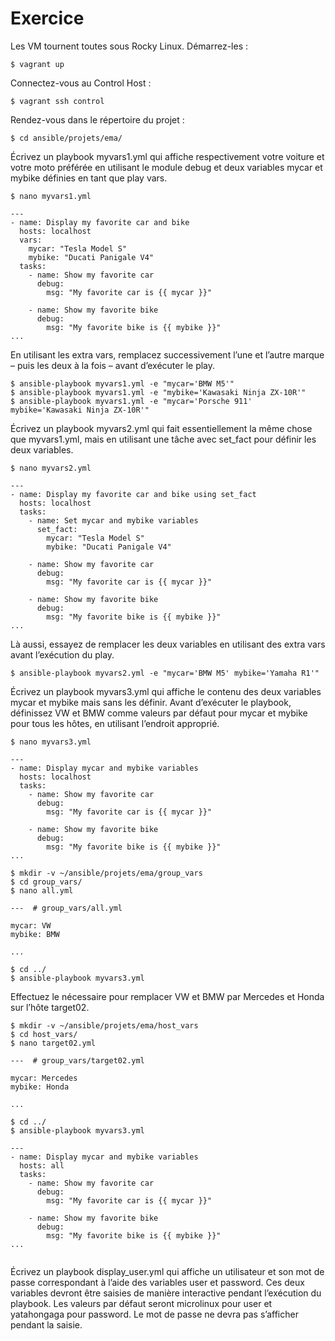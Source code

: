 # Exercice

Les VM tournent toutes sous Rocky Linux. Démarrez-les :

```$ vagrant up```

Connectez-vous au Control Host :

```$ vagrant ssh control```

Rendez-vous dans le répertoire du projet :

```$ cd ansible/projets/ema/```

Écrivez un playbook myvars1.yml qui affiche respectivement votre voiture et votre moto préférée en utilisant le module debug et deux variables mycar et mybike définies en tant que play vars.

```$ nano myvars1.yml```

```
---
- name: Display my favorite car and bike
  hosts: localhost
  vars:
    mycar: "Tesla Model S"
    mybike: "Ducati Panigale V4"
  tasks:
    - name: Show my favorite car
      debug:
        msg: "My favorite car is {{ mycar }}"

    - name: Show my favorite bike
      debug:
        msg: "My favorite bike is {{ mybike }}"
...
```
En utilisant les extra vars, remplacez successivement l’une et l’autre marque – puis les deux à la fois – avant d’exécuter le play.

```
$ ansible-playbook myvars1.yml -e "mycar='BMW M5'"
$ ansible-playbook myvars1.yml -e "mybike='Kawasaki Ninja ZX-10R'"
$ ansible-playbook myvars1.yml -e "mycar='Porsche 911' mybike='Kawasaki Ninja ZX-10R'"
```
    
Écrivez un playbook myvars2.yml qui fait essentiellement la même chose que myvars1.yml, mais en utilisant une tâche avec set_fact pour définir les deux variables.

```$ nano myvars2.yml```
```
---
- name: Display my favorite car and bike using set_fact
  hosts: localhost
  tasks:
    - name: Set mycar and mybike variables
      set_fact:
        mycar: "Tesla Model S"
        mybike: "Ducati Panigale V4"

    - name: Show my favorite car
      debug:
        msg: "My favorite car is {{ mycar }}"

    - name: Show my favorite bike
      debug:
        msg: "My favorite bike is {{ mybike }}"
...
```
Là aussi, essayez de remplacer les deux variables en utilisant des extra vars avant l’exécution du play.

```$ ansible-playbook myvars2.yml -e "mycar='BMW M5' mybike='Yamaha R1'"```

    
Écrivez un playbook myvars3.yml qui affiche le contenu des deux variables mycar et mybike mais sans les définir. Avant d’exécuter le playbook, définissez VW et BMW comme valeurs par défaut pour mycar et mybike pour tous les hôtes, en utilisant l’endroit approprié.

```$ nano myvars3.yml```
```
---
- name: Display mycar and mybike variables
  hosts: localhost
  tasks:
    - name: Show my favorite car
      debug:
        msg: "My favorite car is {{ mycar }}"

    - name: Show my favorite bike
      debug:
        msg: "My favorite bike is {{ mybike }}"
...
```

```
$ mkdir -v ~/ansible/projets/ema/group_vars
$ cd group_vars/
$ nano all.yml
```
```
---  # group_vars/all.yml

mycar: VW   
mybike: BMW

...
```
```
$ cd ../
$ ansible-playbook myvars3.yml
```
    
Effectuez le nécessaire pour remplacer VW et BMW par Mercedes et Honda sur l’hôte target02.

```
$ mkdir -v ~/ansible/projets/ema/host_vars
$ cd host_vars/
$ nano target02.yml
```
```
---  # group_vars/target02.yml

mycar: Mercedes
mybike: Honda

...
```
```
$ cd ../
$ ansible-playbook myvars3.yml
```
```
---
- name: Display mycar and mybike variables
  hosts: all
  tasks:
    - name: Show my favorite car
      debug:
        msg: "My favorite car is {{ mycar }}"

    - name: Show my favorite bike
      debug:
        msg: "My favorite bike is {{ mybike }}"
...


```
    
Écrivez un playbook display_user.yml qui affiche un utilisateur et son mot de passe correspondant à l’aide des variables user et password. Ces deux variables devront être saisies de manière interactive pendant l’exécution du playbook. Les valeurs par défaut seront microlinux pour user et yatahongaga pour password. Le mot de passe ne devra pas s’afficher pendant la saisie.
